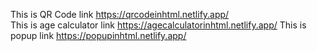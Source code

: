 This is QR Code link https://qrcodeinhtml.netlify.app/                                                                  
This is age calculator link https://agecalculatorinhtml.netlify.app/
This is popup link https://popupinhtml.netlify.app/ 
